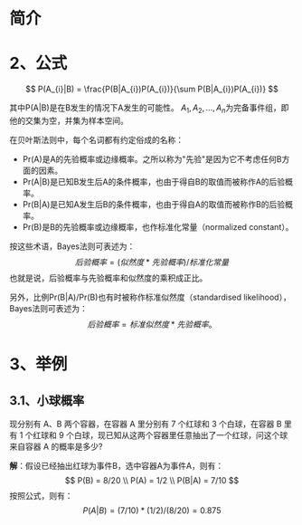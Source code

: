 # 简介



# 2、公式
$$
P(A_{i}|B) = \frac{P(B|A_{i})P(A_{i})}{\sum P(B|A_{i})P(A_{i})}
$$

其中P(A|B)是在B发生的情况下A发生的可能性。  $A_{1},A_{2},...,A_{n}$为完备事件组，即他的交集为空，并集为样本空间。

在贝叶斯法则中，每个名词都有约定俗成的名称：
* Pr(A)是A的先验概率或边缘概率。之所以称为"先验"是因为它不考虑任何B方面的因素。
* Pr(A|B)是已知B发生后A的条件概率，也由于得自B的取值而被称作A的后验概率。
* Pr(B|A)是已知A发生后B的条件概率，也由于得自A的取值而被称作B的后验概率。
* Pr(B)是B的先验概率或边缘概率，也作标准化常量（normalized constant）。

按这些术语，Bayes法则可表述为： 
$$
后验概率 = (似然度 * 先验概率)/标准化常量
$$
也就是说，后验概率与先验概率和似然度的乘积成正比。

另外，比例Pr(B|A)/Pr(B)也有时被称作标准似然度（standardised likelihood），Bayes法则可表述为：
$$
后验概率 = 标准似然度 * 先验概率。
$$

# 3、举例
## 3.1、小球概率
现分别有 A、B 两个容器，在容器 A 里分别有 7 个红球和 3 个白球，在容器 B 里有 1 个红球和 9 个白球，现已知从这两个容器里任意抽出了一个红球，问这个球来自容器 A 的概率是多少?

**解**：假设已经抽出红球为事件B，选中容器A为事件A，则有：
$$
P(B) = 8/20 \\
P(A) = 1/2  \\
P(B|A) = 7/10
$$
按照公式，则有：
$$
P(A|B) = (7/10)*(1/2) / (8/20) = 0.875
$$
